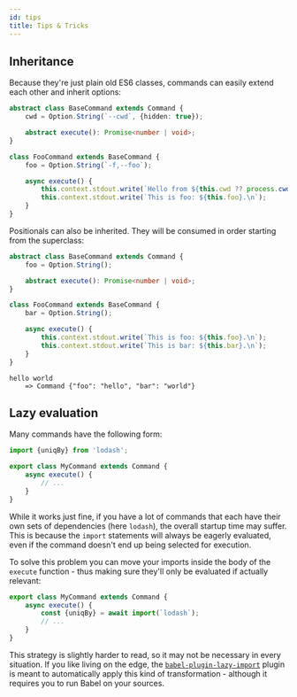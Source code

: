 ```yaml
---
id: tips
title: Tips & Tricks
---
```


## Inheritance

Because they're just plain old ES6 classes, commands can easily extend each other and inherit options:

```ts
abstract class BaseCommand extends Command {
    cwd = Option.String(`--cwd`, {hidden: true});

    abstract execute(): Promise<number | void>;
}

class FooCommand extends BaseCommand {
    foo = Option.String(`-f,--foo`);

    async execute() {
        this.context.stdout.write(`Hello from ${this.cwd ?? process.cwd()}!\n`);
        this.context.stdout.write(`This is foo: ${this.foo}.\n`);
    }
}
```

Positionals can also be inherited. They will be consumed in order starting from the superclass:

```ts
abstract class BaseCommand extends Command {
    foo = Option.String();

    abstract execute(): Promise<number | void>;
}

class FooCommand extends BaseCommand {
    bar = Option.String();

    async execute() {
        this.context.stdout.write(`This is foo: ${this.foo}.\n`);
        this.context.stdout.write(`This is bar: ${this.bar}.\n`);
    }
}
```

```
hello world
    => Command {"foo": "hello", "bar": "world"}
```

## Lazy evaluation

Many commands have the following form:

```ts
import {uniqBy} from 'lodash';

export class MyCommand extends Command {
    async execute() {
        // ...
    }
}
```

While it works just fine, if you have a lot of commands that each have their own sets of dependencies (here `lodash`), the overall startup time may suffer. This is because the `import` statements will always be eagerly evaluated, even if the command doesn't end up being selected for execution.

To solve this problem you can move your imports inside the body of the `execute` function - thus making sure they'll only be evaluated if actually relevant:

```ts
export class MyCommand extends Command {
    async execute() {
        const {uniqBy} = await import(`lodash`);
        // ...
    }
}
```

This strategy is slightly harder to read, so it may not be necessary in every situation. If you like living on the edge, the [`babel-plugin-lazy-import`](https://github.com/arcanis/babel-plugin-lazy-import) plugin is meant to automatically apply this kind of transformation - although it requires you to run Babel on your sources.
